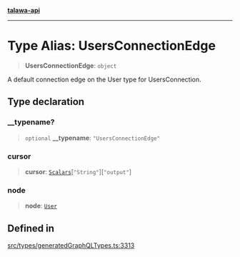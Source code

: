 [**talawa-api**](../../../README.md)

***

# Type Alias: UsersConnectionEdge

> **UsersConnectionEdge**: `object`

A default connection edge on the User type for UsersConnection.

## Type declaration

### \_\_typename?

> `optional` **\_\_typename**: `"UsersConnectionEdge"`

### cursor

> **cursor**: [`Scalars`](Scalars.md)\[`"String"`\]\[`"output"`\]

### node

> **node**: [`User`](User.md)

## Defined in

[src/types/generatedGraphQLTypes.ts:3313](https://github.com/Suyash878/talawa-api/blob/095e6964ce2a06c1c30d1acf81b6162203f1db91/src/types/generatedGraphQLTypes.ts#L3313)

